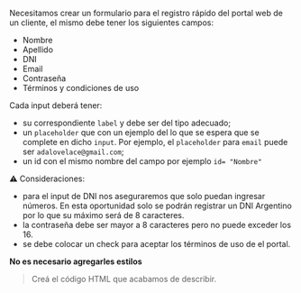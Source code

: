 Necesitamos crear un formulario para el registro rápido del portal web de un cliente, el mismo debe tener los siguientes campos:

- Nombre
- Apellido
- DNI
- Email
- Contraseña
- Términos y condiciones de uso

Cada input deberá tener:

- su correspondiente `label` y debe ser del tipo adecuado;
- un `placeholder` que con un ejemplo del lo que se espera que se complete en dicho `input`. Por ejemplo, el `placeholder` para `email` puede ser `adalovelace@gmail.com`;
- un id con el mismo nombre del campo por ejemplo `id= "Nombre"`

:warning: Consideraciones:

- para el input de DNI nos aseguraremos que solo puedan ingresar números. En esta oportunidad solo se podrán registrar un DNI Argentino por lo que su máximo será de 8 caracteres.
- la contraseña debe ser mayor a 8 caracteres pero no puede exceder los 16.
- se debe colocar un check para aceptar los términos de uso de el portal.

**No es necesario agregarles estilos**

> Creá el código HTML que acabamos de describir.